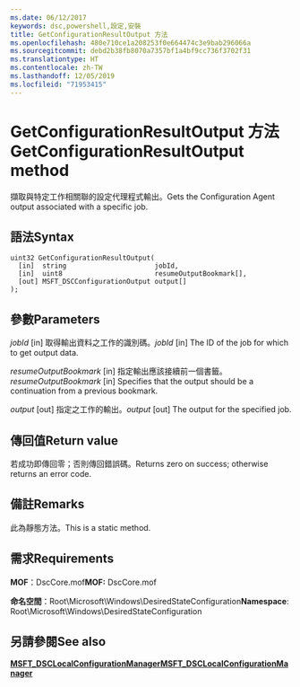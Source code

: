 ```yaml
---
ms.date: 06/12/2017
keywords: dsc,powershell,設定,安裝
title: GetConfigurationResultOutput 方法
ms.openlocfilehash: 480e710ce1a208253f0e664474c3e9bab296066a
ms.sourcegitcommit: debd2b38fb8070a7357bf1a4bf9cc736f3702f31
ms.translationtype: HT
ms.contentlocale: zh-TW
ms.lasthandoff: 12/05/2019
ms.locfileid: "71953415"
---
```

# <a name="getconfigurationresultoutput-method"></a><span data-ttu-id="03498-103">GetConfigurationResultOutput 方法</span><span class="sxs-lookup"><span data-stu-id="03498-103">GetConfigurationResultOutput method</span></span>

<span data-ttu-id="03498-104">擷取與特定工作相關聯的設定代理程式輸出。</span><span class="sxs-lookup"><span data-stu-id="03498-104">Gets the Configuration Agent output associated with a specific job.</span></span>

## <a name="syntax"></a><span data-ttu-id="03498-105">語法</span><span class="sxs-lookup"><span data-stu-id="03498-105">Syntax</span></span>

```mof
uint32 GetConfigurationResultOutput(
  [in]  string                      jobId,
  [in]  uint8                       resumeOutputBookmark[],
  [out] MSFT_DSCConfigurationOutput output[]
);
```

## <a name="parameters"></a><span data-ttu-id="03498-106">參數</span><span class="sxs-lookup"><span data-stu-id="03498-106">Parameters</span></span>

<span data-ttu-id="03498-107">*jobId* \[in\] 取得輸出資料之工作的識別碼。</span><span class="sxs-lookup"><span data-stu-id="03498-107">*jobId* \[in\] The ID of the job for which to get output data.</span></span>

<span data-ttu-id="03498-108">*resumeOutputBookmark* \[in\] 指定輸出應該接續前一個書籤。</span><span class="sxs-lookup"><span data-stu-id="03498-108">*resumeOutputBookmark* \[in\] Specifies that the output should be a continuation from a previous bookmark.</span></span>

<span data-ttu-id="03498-109">*output* \[out\] 指定之工作的輸出。</span><span class="sxs-lookup"><span data-stu-id="03498-109">*output* \[out\] The output for the specified job.</span></span>

## <a name="return-value"></a><span data-ttu-id="03498-110">傳回值</span><span class="sxs-lookup"><span data-stu-id="03498-110">Return value</span></span>

<span data-ttu-id="03498-111">若成功即傳回零；否則傳回錯誤碼。</span><span class="sxs-lookup"><span data-stu-id="03498-111">Returns zero on success; otherwise returns an error code.</span></span>

## <a name="remarks"></a><span data-ttu-id="03498-112">備註</span><span class="sxs-lookup"><span data-stu-id="03498-112">Remarks</span></span>

<span data-ttu-id="03498-113">此為靜態方法。</span><span class="sxs-lookup"><span data-stu-id="03498-113">This is a static method.</span></span>

## <a name="requirements"></a><span data-ttu-id="03498-114">需求</span><span class="sxs-lookup"><span data-stu-id="03498-114">Requirements</span></span>

<span data-ttu-id="03498-115">**MOF**：DscCore.mof</span><span class="sxs-lookup"><span data-stu-id="03498-115">**MOF:** DscCore.mof</span></span>

<span data-ttu-id="03498-116">**命名空間**：Root\Microsoft\Windows\DesiredStateConfiguration</span><span class="sxs-lookup"><span data-stu-id="03498-116">**Namespace**: Root\Microsoft\Windows\DesiredStateConfiguration</span></span>

## <a name="see-also"></a><span data-ttu-id="03498-117">另請參閱</span><span class="sxs-lookup"><span data-stu-id="03498-117">See also</span></span>

[<span data-ttu-id="03498-118">**MSFT_DSCLocalConfigurationManager**</span><span class="sxs-lookup"><span data-stu-id="03498-118">**MSFT_DSCLocalConfigurationManager**</span></span>](msft-dsclocalconfigurationmanager.md)
